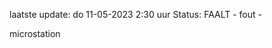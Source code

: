 laatste update: 
do 11-05-2023  2:30   uur 
Status: FAALT - fout - 
<div class="service R">microstation</div>